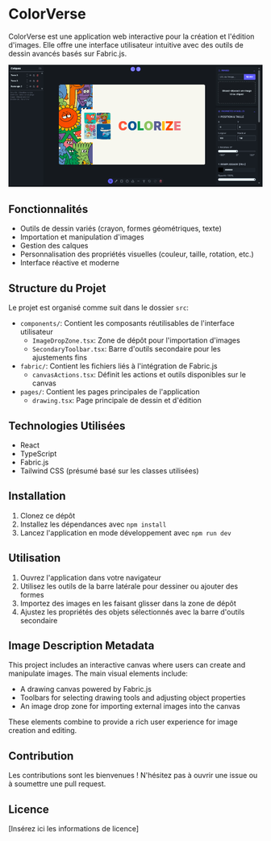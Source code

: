 # ColorVerse

ColorVerse est une application web interactive pour la création et l'édition d'images. Elle offre une interface utilisateur intuitive avec des outils de dessin avancés basés sur Fabric.js.



![ColorVerse Interface](https://github.com/Nkounga42/colorize/blob/main/colorize%20screen%20shot.png)

## Fonctionnalités

- Outils de dessin variés (crayon, formes géométriques, texte)
- Importation et manipulation d'images
- Gestion des calques
- Personnalisation des propriétés visuelles (couleur, taille, rotation, etc.)
- Interface réactive et moderne

## Structure du Projet

Le projet est organisé comme suit dans le dossier `src`:

- `components/`: Contient les composants réutilisables de l'interface utilisateur
  - `ImageDropZone.tsx`: Zone de dépôt pour l'importation d'images
  - `SecondaryToolbar.tsx`: Barre d'outils secondaire pour les ajustements fins
- `fabric/`: Contient les fichiers liés à l'intégration de Fabric.js
  - `canvasActions.tsx`: Définit les actions et outils disponibles sur le canvas
- `pages/`: Contient les pages principales de l'application
  - `drawing.tsx`: Page principale de dessin et d'édition

## Technologies Utilisées

- React
- TypeScript
- Fabric.js
- Tailwind CSS (présumé basé sur les classes utilisées)

## Installation

1. Clonez ce dépôt
2. Installez les dépendances avec `npm install`
3. Lancez l'application en mode développement avec `npm run dev`

## Utilisation

1. Ouvrez l'application dans votre navigateur
2. Utilisez les outils de la barre latérale pour dessiner ou ajouter des formes
3. Importez des images en les faisant glisser dans la zone de dépôt
4. Ajustez les propriétés des objets sélectionnés avec la barre d'outils secondaire

## Image Description Metadata

This project includes an interactive canvas where users can create and manipulate images. The main visual elements include:

- A drawing canvas powered by Fabric.js
- Toolbars for selecting drawing tools and adjusting object properties
- An image drop zone for importing external images into the canvas

These elements combine to provide a rich user experience for image creation and editing.

## Contribution

Les contributions sont les bienvenues ! N'hésitez pas à ouvrir une issue ou à soumettre une pull request.

## Licence

[Insérez ici les informations de licence]